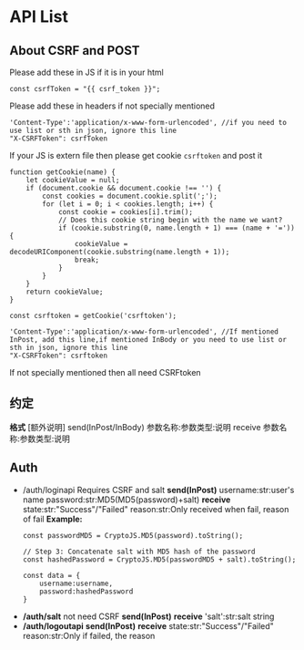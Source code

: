 # API List
## About CSRF and POST
Please add these in JS if it is in your html
```
const csrfToken = "{{ csrf_token }}";
```
Please add these in headers if not specially mentioned
```
'Content-Type':'application/x-www-form-urlencoded', //if you need to use list or sth in json, ignore this line
"X-CSRFToken": csrfToken
```
If your JS is extern file then please get cookie `csrftoken` and post it
```
function getCookie(name) {
    let cookieValue = null;
    if (document.cookie && document.cookie !== '') {
        const cookies = document.cookie.split(';');
        for (let i = 0; i < cookies.length; i++) {
            const cookie = cookies[i].trim();
            // Does this cookie string begin with the name we want?
            if (cookie.substring(0, name.length + 1) === (name + '=')) {
                cookieValue = decodeURIComponent(cookie.substring(name.length + 1));
                break;
            }
        }
    }
    return cookieValue;
}
```

```
const csrftoken = getCookie('csrftoken');
```

```
'Content-Type':'application/x-www-form-urlencoded', //If mentioned InPost, add this line,if mentioned InBody or you need to use list or sth in json, ignore this line
"X-CSRFToken": csrftoken
```
If not specially mentioned then all need CSRFtoken

## 约定
**格式**
[额外说明]
send(InPost/InBody)
参数名称:参数类型:说明
receive
参数名称:参数类型:说明

## Auth
 - /auth/loginapi
    Requires CSRF and salt
    **send(InPost)**
    username:str:user's name
    password:str:MD5(MD5(password)+salt)
    **receive**
    state:str:"Success"/"Failed"
    reason:str:Only received when fail, reason of fail
    **Example:**
    ```
    const passwordMD5 = CryptoJS.MD5(password).toString();

    // Step 3: Concatenate salt with MD5 hash of the password
    const hashedPassword = CryptoJS.MD5(passwordMD5 + salt).toString();

    const data = {
        username:username,
        password:hashedPassword
    }

    ```
 - **/auth/salt**
    not need CSRF
    **send(InPost)**
    **receive**
    'salt':str:salt string
 - **/auth/logoutapi**
    **send(InPost)**
    **receive**
    state:str:"Success"/"Failed"
    reason:str:Only if failed, the reason

